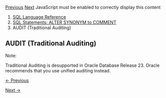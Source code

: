 [Previous](ASSOCIATE-STATISTICS.md) [Next](AUDIT-Unified-Auditing.md)
JavaScript must be enabled to correctly display this content

  1. [SQL Language Reference ](index.md)
  2. [SQL Statements: ALTER SYNONYM to COMMENT](SQL-Statements-ALTER-SYNONYM-to-COMMENT.md)
  3. AUDIT (Traditional Auditing) 

## AUDIT (Traditional Auditing)

Note:

Traditional Auditing is desupported in Oracle Database Release 23. Oracle
recommends that you use unified auditing instead.


[← Previous](ASSOCIATE-STATISTICS.md)

[Next →](AUDIT-Unified-Auditing.md)
